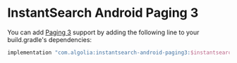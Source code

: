 # InstantSearch Android Paging 3

You can add [Paging 3](https://developer.android.com/topic/libraries/architecture/paging/v3-overview) support by adding the following line to your build.gradle's dependencies:

```groovy
implementation "com.algolia:instantsearch-android-paging3:$instantsearch_version"
```
